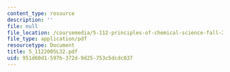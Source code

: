 ```yaml
---
content_type: resource
description: ''
file: null
file_location: /coursemedia/5-112-principles-of-chemical-science-fall-2005/951d60d1597b372d9d25753c5dcdc037_5_1122005L32.pdf
file_type: application/pdf
resourcetype: Document
title: 5_1122005L32.pdf
uid: 951d60d1-597b-372d-9d25-753c5dcdc037
---
```

